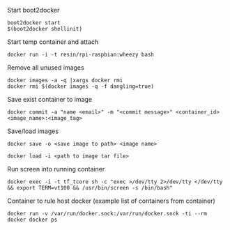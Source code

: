 
Start boot2docker

    boot2docker start
    $(boot2docker shellinit)

Start temp container and attach

    docker run -i -t resin/rpi-raspbian:wheezy bash

Remove all unused images

    docker images -a -q |xargs docker rmi
    docker rmi $(docker images -q -f dangling=true)

Save exist container to image

    docker commit -a "name <email>" -m "<commit message>" <container_id> <image_name>:<image_tag>

Save/load images

    docker save -o <save image to path> <image name>

    docker load -i <path to image tar file> 

Run screen into running container

    docker exec -i -t tf_tcore sh -c "exec >/dev/tty 2>/dev/tty </dev/tty && export TERM=vt100 && /usr/bin/screen -s /bin/bash"

Container to rule host docker (example list of containers from container)

    docker run -v /var/run/docker.sock:/var/run/docker.sock -ti --rm docker docker ps
